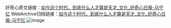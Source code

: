 好奇心原文链接：[如今这个时代，到底什么人才算是天才_文化_好奇心日报-马宁忆](https://www.qdaily.com/articles/2478.html)
WebArchive归档链接：[如今这个时代，到底什么人才算是天才_文化_好奇心日报-马宁忆](http://web.archive.org/web/20190623151126/https://www.qdaily.com/articles/2478.html)
![image](http://ww3.sinaimg.cn/large/007d5XDply1g3v69anlxvj30u04idhdt)